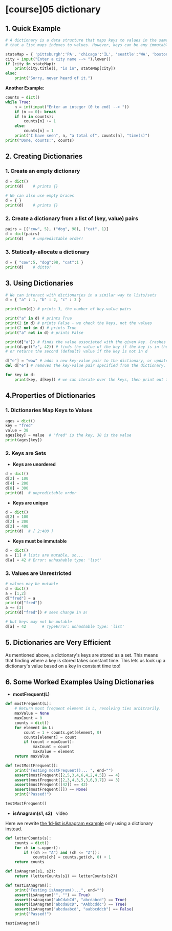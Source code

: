 # [course]05 dictionary

## 1. **Quick Example**

```py
# A dictionary is a data structure that maps keys to values in the same way
# that a list maps indexes to values. However, keys can be any immutable value!

stateMap = { 'pittsburgh':'PA', 'chicago':'IL', 'seattle':'WA', 'boston':'MA' }
city = input("Enter a city name --> ").lower()
if (city in stateMap):
    print(city.title(), "is in", stateMap[city])
else:
    print("Sorry, never heard of it.")
```

**Another Example:**

```py
counts = dict()
while True:
    n = int(input("Enter an integer (0 to end) --> "))
    if (n == 0): break
    if (n in counts):
        counts[n] += 1
    else:
        counts[n] = 1
    print("I have seen", n, "a total of", counts[n], "time(s)")
print("Done, counts:", counts)
```

## 2. **Creating Dictionaries** 
    
### 1. **Create an empty dictionary**

```py
d = dict()
print(d)    # prints {}

# We can also use empty braces
d = { }
print(d)    # prints {}
```

### 2. **Create a dictionary from a list of (key, value) pairs**

```py
pairs = [("cow", 5), ("dog", 98), ("cat", 1)]
d = dict(pairs)
print(d)    # unpredictable order!
```

### 3. **Statically-allocate a dictionary**

```py
d = { "cow":5, "dog":98, "cat":1 }
print(d)    # ditto!
```

## 3. **Using Dictionaries**

```py
# We can interact with dictionaries in a similar way to lists/sets
d = { "a" : 1, "b" : 2, "c" : 3 }

print(len(d)) # prints 3, the number of key-value pairs

print("a" in d) # prints True
print(2 in d) # prints False - we check the keys, not the values
print(2 not in d) # prints True
print("a" not in d) # prints False

print(d["a"]) # finds the value associated with the given key. Crashes if the key is not in d
print(d.get("z", 42)) # finds the value of the key if the key is in the dictionary,
# or returns the second (default) value if the key is not in d

d["e"] = "wow" # adds a new key-value pair to the dictionary, or updates the value of a current key
del d["e"] # removes the key-value pair specified from the dictionary. Crashes if the key is not in d

for key in d:
    print(key, d[key]) # we can iterate over the keys, then print out the keys or corresponding values
```


## 4.**Properties of Dictionaries** 

### 1. **Dictionaries Map Keys to Values**

```py
ages = dict()
key = "fred"
value = 38
ages[key] = value  # "fred" is the key, 38 is the value
print(ages[key])
```

### 2. **Keys are Sets**

* **Keys are unordered**

```py
d = dict()
d[2] = 100
d[4] = 200
d[8] = 300
print(d)  # unpredictable order
```

* **Keys are unique**

```py
d = dict()
d[2] = 100
d[2] = 200
d[2] = 400
print(d)  # { 2:400 }
```

* **Keys must be immutable**

    

```py
d = dict()
a = [1] # lists are mutable, so...
d[a] = 42 # Error: unhashable type: 'list'
```

### 3. **Values are Unrestricted**

```py
# values may be mutable
d = dict()
a = [1,2]
d["fred"] = a
print(d["fred"])
a += [3]
print(d["fred"]) # sees change in a!

# but keys may not be mutable
d[a] = 42       # TypeError: unhashable type: 'list'
```

## 5. **Dictionaries are Very Efficient**
As mentioned above, a dictionary's keys are stored as a set. This means that finding where a key is stored takes constant time. This lets us look up a dictionary's value based on a key in constant time too!

## 6. **Some Worked Examples Using Dictionaries**

* **mostFrequent(L)** 

```py
def mostFrequent(L):
    # Return most frequent element in L, resolving ties arbitrarily.
    maxValue = None
    maxCount = 0
    counts = dict()
    for element in L:
        count = 1 + counts.get(element, 0)
        counts[element] = count
        if (count > maxCount):
            maxCount = count
            maxValue = element
    return maxValue

def testMostFrequent():
    print("Testing mostFrequent()... ", end="")
    assert(mostFrequent([2,5,3,4,6,4,2,4,5]) == 4)
    assert(mostFrequent([2,3,4,3,5,3,6,3,7]) == 3)
    assert(mostFrequent([42]) == 42)
    assert(mostFrequent([]) == None)
    print("Passed!")

testMostFrequent()
```

* **isAnagram(s1, s2)**   video

Here we rewrite [the 1d-list isAnagram example](http://www.cs.cmu.edu/~112/notes/notes-1d-lists-examples.html#anagrams) only using a dictionary instead.

    

```py
def letterCounts(s):
    counts = dict()
    for ch in s.upper():
        if ((ch >= "A") and (ch <= "Z")):
            counts[ch] = counts.get(ch, 0) + 1
    return counts

def isAnagram(s1, s2):
    return (letterCounts(s1) == letterCounts(s2))

def testIsAnagram():
    print("Testing isAnagram()...", end="")
    assert(isAnagram("", "") == True)
    assert(isAnagram("abCdabCd", "abcdabcd") == True)
    assert(isAnagram("abcdaBcD", "AAbbcddc") == True)
    assert(isAnagram("abcdaabcd", "aabbcddcb") == False)
    print("Passed!")

testIsAnagram()
```

        